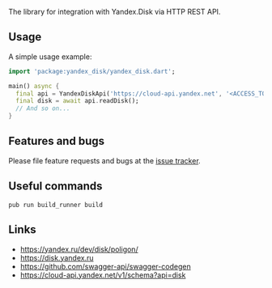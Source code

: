 The library for integration with Yandex.Disk via HTTP REST API.

## Usage

A simple usage example:

```dart
import 'package:yandex_disk/yandex_disk.dart';

main() async {
  final api = YandexDiskApi('https://cloud-api.yandex.net', '<ACCESS_TOKEN>');
  final disk = await api.readDisk();
  // And so on...
}
```

## Features and bugs

Please file feature requests and bugs at the [issue tracker][tracker].

[tracker]: https://github.com/the-english-breaker/yandex_disk/issues

## Useful commands

```shell
pub run build_runner build
```

## Links

- https://yandex.ru/dev/disk/poligon/
- https://disk.yandex.ru
- https://github.com/swagger-api/swagger-codegen
- https://cloud-api.yandex.net/v1/schema?api=disk